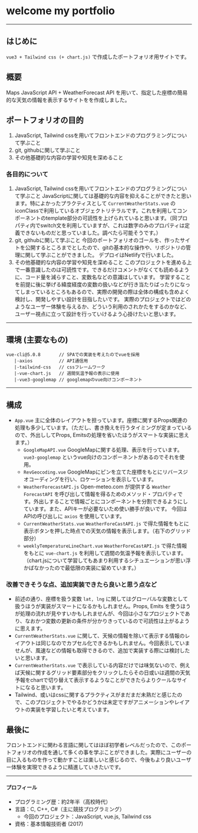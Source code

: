 # welcome my portfolio
---
## はじめに
`vue3 + Tailwind css (+ chart.js)` で作成したポートフォリオ用サイトです。
## 概要
Maps JavaScript API + WeatherForecast API を用いて、指定した座標の簡易的な天気の情報を表示するサイトをを作成しました。
## ポートフォリオの目的
1. JavaScript, Tailwind cssを用いてフロントエンドのプログラミングについて学ぶこと
2. git, githubに関して学ぶこと
3. その他基礎的な内容の学習や知見を深めること
   
### 各目的について
1. JavaScript, Tailwind cssを用いてフロントエンドのプログラミングについて学ぶこと
    JavaScriptに関しては基礎的な内容を抑えることができたと思います。特によかったプラクティスとして `CurrentWeatherStats.vue` のiconClassで利用しているオブジェクトリテラルです。これを利用してコンポーネントのtemplate部分の可読性を上げられていると思います。（同プロパティ内でswitch文を利用していますが、これは数字のみのプロパティは定義できないものだと思っていました。調べたら可能そうです。）
2. git, githubに関して学ぶこと
    今回のポートフォリオのゴールを、作ったサイトを公開するところまでとしたので、gitの基本的な操作や、リポジトリの管理に関して学ぶことができました。
    デプロイはNetlifyで行いました。
4. その他基礎的な内容の学習や知見を深めること
    このプロジェクトを進める上で一番意識したのは可読性です。できるだけコメントがなくても読めるように、コード量を減らすこと、変数名などの意識はしています。
    学習することを前提に後に挙げる緯度経度の変数の扱いなどが行き当たりばったりになってしまっているところもあるので、実際の開発の際は全体の構成も含めよく検討し、開発しやすい設計を目指したいです。
    実際のプロジェクトではどのようなユーザー体験を与えるか、どういう利用のされかたをするのかなど、ユーザー視点に立って設計を行っていけるよう心掛けたいと思います。
   
---
## 環境 (主要なもの)
```
vue-cli@5.0.8       // SPAでの実装を考えたのでvueを採用
   |-axios          // API通信用
   |-tailwind-css   // cssフレームワーク
   |-vue-chart.js   // 週間気温予報の表示に使用
   |-vue3-googlemap // googlemapのvue向けコンポーネント
```
---
## 構成
+ `App.vue`
  主に全体のレイアウトを担っています。座標に関するProps関連の処理も多少しています。（ただし、書き換えを行うタイミングが定まっているので、外出ししてProps, Emitsの処理を省いたほうがスマートな実装に思えます。）
  + `GoogleMapAPI.vue`
    GoogleMapに関する処理、表示を行っています。`vue3-googlemap` というvue向けのコンポーネントがあるのでそれを使用。
  + `RevGeocoding.vue`
      GoogleMapにピンを立てた座標をもとにリバースジオコーディングを行い、ロケーションを表示しています。
  + `WeatherForecastAPI.js`
      Open-meteo.com が提供する `Weather ForecastAPI` を呼び出して情報を得るためのメソッド・プロパティです。外出しすることで情報ごとにコンポーネントを分割できるようにしています。また、APIキーが必要ないため使い勝手が良いです。
      今回はAPIの呼び出しに `axios` を使用しています。
  + `CurrentWeatherStats.vue`
      `WeatherForeCastAPI.js` で得た情報をもとに表示ボタンを押した時点での天気の情報を表示します。（右下のグリッド部分）
  + `weeklyTemperatureLineChart.vue`
      `WeatherForeCastAPI.js` で得た情報をもとに `vue-chart.js` を利用して週間の気温予報を表示しています。（chart.jsについて学習してもあまり利用するシチュエーションが思い浮かばなかったので最低限の実装に留めています。）

### 改善できそうな点、追加実装できたら良いと思う点など
+ 前述の通り、座標を扱う変数 `lat, lng` に関してはグローバルな変数として 扱うほうが実装がスマートになるかもしれません。Props, Emits を使うほうが処理の流れが見やすいかもしれませんが、今回は小さなプロジェクトであり、なおかつ変数の更新の条件が分かりきっているので可読性は上がるように思えます。
+ `CurrentWeatherStats.vue` に関して、天候の情報を除いて表示する情報のレイアウトは同じなのでカプセル化できるかもしれません。今回表示していませんが、風速などの情報も取得できるので、追加で実装する際には検討したいと思います。
+  `CurrentWeatherStats.vue` で表示している内容だけでは味気ないので、例えば天候に関するグリッド要素部分をクリックしたらその日或いは週間の天気予報をchartで切り替えて表示するようなことができたらよりクールなサイトになると思います。
+  Tailwind、或いはcssに関するプラクティスがまだまだ未熟だと感じたので、このプロジェクトでやるかどうかは未定ですがアニメーションやレイアウトの実装を学習したいと考えています。

## 最後に
フロントエンドに関わる言語に関してはほぼ初学者レベルだったので、このポートフォリオの作成を通して多くの事を学ぶことができました。実際にユーザーの目に入るものを作って動かすことは楽しいと感じるので、今後もより良いユーザー体験を実現できるように精進していきたいです。

---
#### プロフィール
+ プログラミング歴：約2年半（高校時代）
+ 言語：C, C++, C#（主に競技プログラミング）
  + 今回のプロジェクト：JavaScript, vue.js, Tailwind css
+ 資格：基本情報技術者 (2017)
